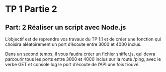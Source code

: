 # TP 1 Partie 2

## Part: 2 Réaliser un script avec Node.js 

L’objectif est de reprendre vos travaux du TP 1.1 et de créer 
une fonction qui choisira aléatoirement un port d’écoute entre 3000 et 4000 inclus.

Dans un second temps, il vous faudra créer un fichier sniffer.js, qui devra parcourir 
tous les ports entre 3000 et 4000 inclus sur la route /ping, avec le verbe GET 
et console log le port d’écoute de l’API une fois trouvé. 